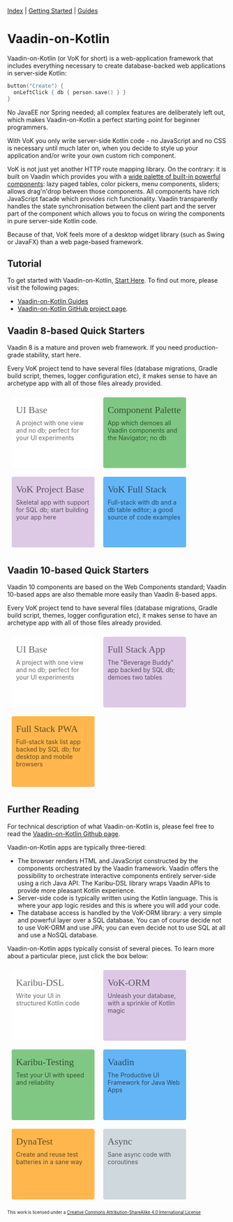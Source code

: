 [Index](index.html) | [Getting Started](gettingstarted.html) | [Guides](vok-guides.html)

# Vaadin-on-Kotlin

Vaadin-on-Kotlin (or VoK for short) is a web-application framework that includes everything necessary to create database-backed web applications in server-side Kotlin:

```kotlin
button("Create") {
  onLeftClick { db { person.save() } }
}
```

No JavaEE nor Spring needed; all complex features are deliberately left out, which makes Vaadin-on-Kotlin a perfect
starting point for beginner programmers.

With VoK you only write server-side Kotlin code - no JavaScript and no CSS is necessary until much later on, when you decide
to style up your application and/or write your own custom rich component. 

VoK is not just yet another HTTP route mapping library. On the contrary: it is built on Vaadin which provides you with a 
[wide palette of built-in powerful components](https://karibu-uitest.herokuapp.com/): lazy paged tables, color pickers, menu components, sliders; allows drag'n'drop between those components.
All components have rich JavaScript facade which provides rich functionality. Vaadin transparently handles the state synchronisation between the client part and
the server part of the component which allows you to focus on wiring the components in pure server-side Kotlin code.

Because of that, VoK feels more of a desktop widget library (such as Swing or JavaFX) than a web page-based framework.

## Tutorial

To get started with Vaadin-on-Kotlin, [Start Here](gettingstarted.html). To find out more, please visit the following pages:

* [Vaadin-on-Kotlin Guides](vok-guides.md)
* [Vaadin-on-Kotlin GitHub project page](https://github.com/mvysny/vaadin-on-kotlin).

## Vaadin 8-based Quick Starters

<style>
.box {
  border-radius: 4px;
  padding: 16px 10px;
  margin: 10px;
  width: 170px;
  height: 130px;
  transition: box-shadow 200ms;
  transition-timing-function: cubic-bezier(0.55, 0, 0.1, 1);
  color: rgba(0, 0, 0, 0.6);
  cursor: pointer;
}
.box:hover {
  box-shadow: 0 5px 10px rgba(0,0,0,.15);
}
.app {
  background: rgb(221, 201, 230);
}
.fe {
  background: rgb(129, 199, 132);
}
.md {
  background: rgb(255, 255, 255);
}
.go {
  background: rgb(100, 181, 246);
}
.au {
  background: rgb(255, 183, 77);
}
.pt {
  background: rgb(207, 216, 220);
}
.box .caption {
  font-size: 22px;
  font-family: Arvo, Monaco, serif;
}
.box .body {
  padding-top: 8px;
  font-size: 14px;
}
</style>

Vaadin 8 is a mature and proven web framework. If you need production-grade stability, start here.

Every VoK project tend to have several files (database migrations, Gradle build script, themes, logger configuration etc), it makes sense to
have an archetype app with all of those files already provided.

<div style="display: flex; flex-wrap: wrap">
<div onclick="location.href='https://github.com/mvysny/karibu-helloworld-application';" class="box md"><div class="caption">UI Base</div><div class="body">A project with one view and no db; perfect for your UI experiments</div></div>
<div onclick="location.href='https://github.com/mvysny/karibu-dsl#quickstart';" class="box fe"><div class="caption">Component Palette</div><div class="body">App which demoes all Vaadin components and the Navigator; no db</div></div>
<div onclick="location.href='https://github.com/mvysny/vok-helloworld-app';" class="box app"><div class="caption">VoK Project Base</div><div class="body">Skeletal app with support for SQL db; start building your app here</div></div>
<div onclick="location.href='https://github.com/mvysny/vaadin-on-kotlin#example-project';" class="box go"><div class="caption">VoK Full Stack</div><div class="body">Full-stack with db and a db table editor; a good source of code examples</div></div>
</div>

## Vaadin 10-based Quick Starters

Vaadin 10 components are based on the Web Components standard; Vaadin 10-based apps are also themable more easily than Vaadin 8-based apps.

Every VoK project tend to have several files (database migrations, Gradle build script, themes, logger configuration etc), it makes sense to
have an archetype app with all of those files already provided.

<div style="display: flex; flex-wrap: wrap">
<div onclick="location.href='https://github.com/mvysny/karibu10-helloworld-application';" class="box md"><div class="caption">UI Base</div><div class="body">A project with one view and no db; perfect for your UI experiments</div></div>
<div onclick="location.href='https://github.com/mvysny/beverage-buddy-vok';" class="box app"><div class="caption">Full Stack App</div><div class="body">The "Beverage Buddy" app backed by SQL db; demoes two tables</div></div>
<div onclick="location.href='https://github.com/mvysny/vaadin-kotlin-pwa';" class="box au"><div class="caption">Full Stack PWA</div><div class="body">Full-stack task list app backed by SQL db; for desktop and mobile browsers</div></div>
</div>

## Further Reading

For technical description of what Vaadin-on-Kotlin is, please feel free to read the [Vaadin-on-Kotlin Github page](https://github.com/mvysny/vaadin-on-kotlin).

Vaadin-on-Kotlin apps are typically three-tiered:

* The browser renders HTML and JavaScript constructed by the components orchestrated by the Vaadin framework. Vaadin offers the possibility to orchestrate
  interactive components entirely server-side using a rich Java API. The Karibu-DSL library wraps Vaadin APIs to provide more pleasant Kotlin experience.
* Server-side code is typically written using the Kotlin language. This is where your app logic resides and this is where you will add your code.
* The database access is handled by the VoK-ORM library: a very simple and powerful layer over a SQL database. You can of course decide not to use
  VoK-ORM and use JPA; you can even decide not to use SQL at all and use a NoSQL database.

Vaadin-on-Kotlin apps typically consist of several pieces. To learn more about a particular piece, just click the box below: 

<div style="display: flex; flex-wrap: wrap">
<div onclick="location.href='https://github.com/mvysny/karibu-dsl';" class="box md"><div class="caption">Karibu-DSL</div><div class="body">Write your UI in structured Kotlin code</div></div>
<div onclick="location.href='https://github.com/mvysny/vok-orm';" class="box app"><div class="caption">VoK-ORM</div><div class="body">Unleash your database, with a sprinkle of Kotlin magic</div></div>
<div onclick="location.href='https://github.com/mvysny/karibu-testing';" class="box fe"><div class="caption">Karibu-Testing</div><div class="body">Test your UI with speed and reliability</div></div>
<div onclick="location.href='https://vaadin.com/';" class="box go"><div class="caption">Vaadin</div><div class="body">The Productive UI Framework for Java Web Apps</div></div>
<div onclick="location.href='https://github.com/mvysny/dynatest';" class="box au"><div class="caption">DynaTest</div><div class="body">Create and reuse test batteries in a sane way</div></div>
<div onclick="location.href='https://github.com/mvysny/vaadin-coroutines-demo';" class="box pt"><div class="caption">Async</div><div class="body">Sane async code with coroutines</div></div>
</div>

<sub><sup>This work is licensed under a [Creative Commons Attribution-ShareAlike 4.0 International License](https://creativecommons.org/licenses/by-sa/4.0/)</sup></sub>
